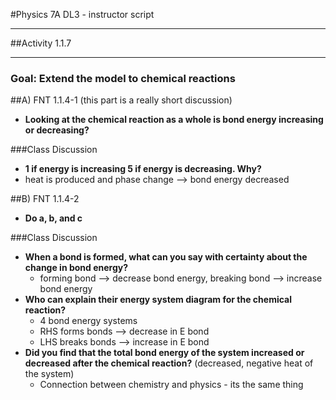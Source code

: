 #Physics 7A DL3 - instructor script

-----------------------

##Activity 1.1.7

-----------------------

### Goal: Extend the model to chemical reactions

##A) FNT 1.1.4-1 (this part is a really short discussion)
* **Looking at the chemical reaction as a whole is bond energy increasing or decreasing?**

###Class Discussion
* **1 if energy is increasing 5 if energy is decreasing. Why?**
* heat is produced and phase change --> bond energy decreased

##B) FNT 1.1.4-2
* **Do a, b, and c**

###Class Discussion
* **When a bond is formed, what can you say with certainty about the change in bond energy?**
	* forming bond --> decrease bond energy, breaking bond --> increase bond energy
* **Who can explain their energy system diagram for the chemical reaction?**
	* 4 bond energy systems
	* RHS forms bonds --> decrease in E bond
	* LHS breaks bonds --> increase in E bond
* **Did you find that the total bond energy of the system increased or decreased after
the chemical reaction?** (decreased, negative heat of the system)
	* Connection between chemistry and physics - its the same thing